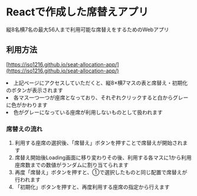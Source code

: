 # Reactで作成した席替えアプリ

縦8名横7名の最大56人まで利用可能な席替えをするためのWebアプリ

## 利用方法

[https://iso1216.github.io/seat-allocation-app/](https://iso1216.github.io/seat-allocation-app/)
<li>上記ページにアクセスしていただくと、縦8×横7マスの表と席替え・初期化のボタンが表示されます</li>
<li>各マス一つ一つが座席となっており、それぞれクリックすると白からグレーに色がかわります</li>
<li>色がグレーになっている座席が利用しないものとして扱われます</li>

### 席替えの流れ
<ol>
<li>利用する座席の選択後、「席替え」ボタンを押すことで席替えが開始されます</li>
<li>席替え開始後Loading画面に移り変わりその後、利用する各マスに1から利用座席数までの数値がランダムに割り当てられます</li>
<li>再度「席替え」ボタンを押すと、①で選択したものと同じ配置で席替えが行われます</li>
<li>「初期化」ボタンを押すと、再度利用する座席の指定から行えます</li>
</ol>
